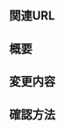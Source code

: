 <!--
PRのタイトルは、PRによる変更内容が利用者にも伝わるようにお願いします。
通常、PRをスカッシュマージした場合のコミットメッセージがそのままリリースノートやCHANGELOGに反映されるためです。
-->

## 関連URL

<!--
PRに関連するURLなどを記載してください。

e.g.
- JIRA チケットURL (社内向け)
- Slack URL (社内向け)
- GitHub Issues URL (社外向け)
-->

## 概要

<!--
PRを作成した目的や解決したい課題を簡潔に記載してください。
-->

## 変更内容

<!--
PRではどのような変更を加えたのか、マージ後にどう変わるかなどを具体的に記載してください。
コンポーネントの新規追加やスタイル変更などがある場合、キャプチャを添付してください。
コンポーネントのインタフェースが変更(特に破壊的変更)がある場合、変更前後での使用例を記載してください。
-->

## 確認方法

<!--
PRの変更内容を確認する方法について記載してください。
Storybook や Chromatic での確認で十分な場合、そのURLを記載してください。
-->
